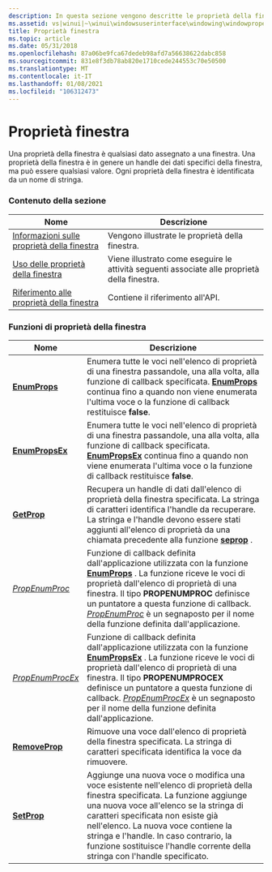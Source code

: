 ```yaml
---
description: In questa sezione vengono descritte le proprietà della finestra. Una proprietà della finestra è qualsiasi dato assegnato a una finestra.
ms.assetid: vs|winui|~\winui\windowsuserinterface\windowing\windowproperties.htm
title: Proprietà finestra
ms.topic: article
ms.date: 05/31/2018
ms.openlocfilehash: 87a06be9fca67dedeb98afd7a56638622dabc858
ms.sourcegitcommit: 831e8f3db78ab820e1710cede244553c70e50500
ms.translationtype: MT
ms.contentlocale: it-IT
ms.lasthandoff: 01/08/2021
ms.locfileid: "106312473"
---
```

# <a name="window-properties"></a>Proprietà finestra

Una proprietà della finestra è qualsiasi dato assegnato a una finestra. Una proprietà della finestra è in genere un handle dei dati specifici della finestra, ma può essere qualsiasi valore. Ogni proprietà della finestra è identificata da un nome di stringa.

### <a name="in-this-section"></a>Contenuto della sezione



| Nome                                                       | Descrizione                                                                               |
|------------------------------------------------------------|-------------------------------------------------------------------------------------------|
| [Informazioni sulle proprietà della finestra](about-window-properties.md)     | Vengono illustrate le proprietà della finestra.<br/>                                                   |
| [Uso delle proprietà della finestra](using-window-properties.md)     | Viene illustrato come eseguire le attività seguenti associate alle proprietà della finestra.<br/> |
| [Riferimento alle proprietà della finestra](window-property-reference.md) | Contiene il riferimento all'API.<br/>                                                    |



 

### <a name="window-property-functions"></a>Funzioni di proprietà della finestra



| Nome                                   | Descrizione                                                                                                                                                                                                                                                                                                                                                       |
|----------------------------------------|-------------------------------------------------------------------------------------------------------------------------------------------------------------------------------------------------------------------------------------------------------------------------------------------------------------------------------------------------------------------|
| [**EnumProps**](/windows/win32/api/winuser/nf-winuser-enumpropsa)         | Enumera tutte le voci nell'elenco di proprietà di una finestra passandole, una alla volta, alla funzione di callback specificata. [**EnumProps**](/windows/win32/api/winuser/nf-winuser-enumpropsa) continua fino a quando non viene enumerata l'ultima voce o la funzione di callback restituisce **false**.<br/>                                                                                                        |
| [**EnumPropsEx**](/windows/win32/api/winuser/nf-winuser-enumpropsexa)     | Enumera tutte le voci nell'elenco di proprietà di una finestra passandole, una alla volta, alla funzione di callback specificata. [**EnumPropsEx**](/windows/win32/api/winuser/nf-winuser-enumpropsexa) continua fino a quando non viene enumerata l'ultima voce o la funzione di callback restituisce **false**. <br/>                                                                                                  |
| [**GetProp**](/windows/win32/api/winuser/nf-winuser-getpropa)             | Recupera un handle di dati dall'elenco di proprietà della finestra specificata. La stringa di caratteri identifica l'handle da recuperare. La stringa e l'handle devono essere stati aggiunti all'elenco di proprietà da una chiamata precedente alla funzione [**seprop**](/windows/win32/api/winuser/nf-winuser-setpropa) . <br/>                                                                                    |
| [*PropEnumProc*](/windows/win32/api/winuser/nc-winuser-propenumproca)     | Funzione di callback definita dall'applicazione utilizzata con la funzione [**EnumProps**](/windows/win32/api/winuser/nf-winuser-enumpropsa) . La funzione riceve le voci di proprietà dall'elenco di proprietà di una finestra. Il tipo **PROPENUMPROC** definisce un puntatore a questa funzione di callback. [*PropEnumProc*](/windows/win32/api/winuser/nc-winuser-propenumproca) è un segnaposto per il nome della funzione definita dall'applicazione. <br/>           |
| [*PropEnumProcEx*](/windows/win32/api/winuser/nc-winuser-propenumprocexa) | Funzione di callback definita dall'applicazione utilizzata con la funzione [**EnumPropsEx**](/windows/win32/api/winuser/nf-winuser-enumpropsexa) . La funzione riceve le voci di proprietà dall'elenco di proprietà di una finestra. Il tipo **PROPENUMPROCEX** definisce un puntatore a questa funzione di callback. [*PropEnumProcEx*](/windows/win32/api/winuser/nc-winuser-propenumprocexa) è un segnaposto per il nome della funzione definita dall'applicazione. <br/> |
| [**RemoveProp**](/windows/win32/api/winuser/nf-winuser-removepropa)       | Rimuove una voce dall'elenco di proprietà della finestra specificata. La stringa di caratteri specificata identifica la voce da rimuovere.<br/>                                                                                                                                                                                                                    |
| [**SetProp**](/windows/win32/api/winuser/nf-winuser-setpropa)             | Aggiunge una nuova voce o modifica una voce esistente nell'elenco di proprietà della finestra specificata. La funzione aggiunge una nuova voce all'elenco se la stringa di caratteri specificata non esiste già nell'elenco. La nuova voce contiene la stringa e l'handle. In caso contrario, la funzione sostituisce l'handle corrente della stringa con l'handle specificato. <br/> |



 

 

 
